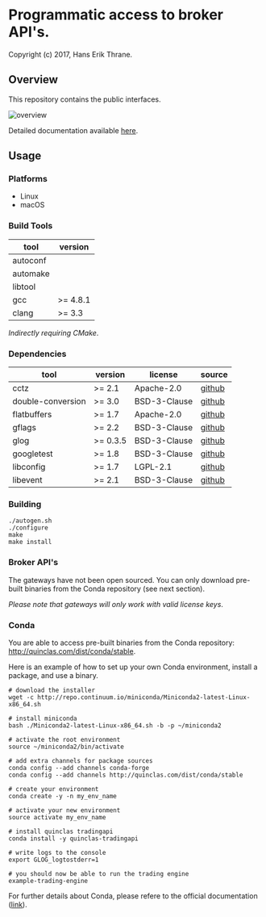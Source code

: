 # Programmatic access to broker API's.

Copyright (c) 2017, Hans Erik Thrane.

## Overview

This repository contains the public interfaces.

![overview](https://github.com/quinclas/tradingapi/blob/gh-pages/_images/design.png)

Detailed documentation available [here](https://quinclas.github.io/tradingapi/index.html).

## Usage

### Platforms

* Linux
* macOS

### Build Tools

| tool     | version  |
| -------- | -------- |
| autoconf |          |
| automake |          |
| libtool  |          |
| gcc      | >= 4.8.1 |
| clang    | >= 3.3   |

*Indirectly requiring CMake*.

### Dependencies

| tool              | version  | license      | source                                                |
| ----------------- | -------- | ------------ | ----------------------------------------------------- |
| cctz              | >= 2.1   | Apache-2.0   | [github](https://github.com/google/cctz)              |
| double-conversion | >= 3.0   | BSD-3-Clause | [github](https://github.com/google/double-conversion) |
| flatbuffers       | >= 1.7   | Apache-2.0   | [github](https://github.com/google/flatbuffers)       |
| gflags            | >= 2.2   | BSD-3-Clause | [github](https://github.com/gflags/gflags)            |
| glog              | >= 0.3.5 | BSD-3-Clause | [github](https://github.com/google/glog)              |
| googletest        | >= 1.8   | BSD-3-Clause | [github](https://github.com/google/googletest)        |
| libconfig         | >= 1.7   | LGPL-2.1     | [github](https://github.com/hyperrealm/libconfig)     |
| libevent          | >= 2.1   | BSD-3-Clause | [github](https://github.com/libevent/libevent)        |

### Building

    ./autogen.sh
    ./configure
    make
    make install

### Broker API's

The gateways have not been open sourced.
You can only download pre-built binaries from the Conda repository (see next section).

*Please note that gateways will only work with valid license keys*.

### Conda

You are able to access pre-built binaries from the Conda repository: <http://quinclas.com/dist/conda/stable>.

Here is an example of how to set up your own Conda environment, install a package, and use a binary.

    # download the installer
    wget -c http://repo.continuum.io/miniconda/Miniconda2-latest-Linux-x86_64.sh

    # install miniconda
    bash ./Miniconda2-latest-Linux-x86_64.sh -b -p ~/miniconda2

    # activate the root environment
    source ~/miniconda2/bin/activate

    # add extra channels for package sources
    conda config --add channels conda-forge
    conda config --add channels http://quinclas.com/dist/conda/stable

    # create your environment
    conda create -y -n my_env_name

    # activate your new environment
    source activate my_env_name

    # install quinclas tradingapi
    conda install -y quinclas-tradingapi

    # write logs to the console
    export GLOG_logtostderr=1

    # you should now be able to run the trading engine
    example-trading-engine

For further details about Conda, please refere to the official documentation ([link](https://conda.io/docs/)).
